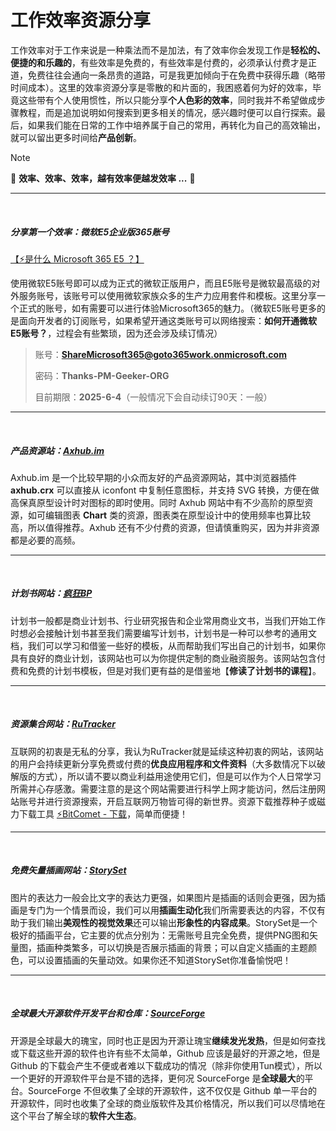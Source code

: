 # 工作效率资源分享
工作效率对于工作来说是一种乘法而不是加法，有了效率你会发现工作是**轻松的、便捷的和乐趣的**，有些效率是免费的，有些效率是付费的，必须承认付费才是正道，免费往往会通向一条昂贵的道路，可是我更加倾向于在免费中获得乐趣（略带时间成本）。这里的效率资源分享是零散的和片面的，我困惑着何为好的效率，毕竟这些带有个人使用惯性，所以只能分享**个人色彩的效率**，同时我并不希望做成步骤教程，而是追加说明如何搜索到更多相关的情况，感兴趣时便可以自行探索。最后，如果我们能在日常的工作中培养属于自己的常用，再转化为自己的高效输出，就可以留出更多时间给**产品创新**。

> [!NOTE]
> 💪 **效率、效率、效率，越有效率便越发效率 ...** 💪

---
<br>

##### 分享第一个效率：微软E5企业版365账号

[【⚡是什么 Microsoft 365 E5 ？】](https://www.microsoft.com/zh-cn/microsoft-365/enterprise/e5?activetab=pivot:概述tab)
	
使用微软E5账号即可以成为正式的微软正版用户，而且E5账号是微软最高级的对外服务账号，该账号可以使用微软家族众多的生产力应用套件和模板。这里分享一个正式的账号，如有需要可以进行体验Microsoft365的魅力。（微软E5账号更多的是面向开发者的订阅账号，如果希望开通这类账号可以网络搜索：**如何开通微软E5账号？**，过程会有些繁琐，因为还会涉及续订情况）

> 账号：**ShareMicrosoft365@goto365work.onmicrosoft.com**
>
> 密码：**Thanks-PM-Geeker-ORG**
>
> 目前期限：**2025-6-4**（一般情况下会自动续订90天：一般）

---
<br>

##### 产品资源站：[Axhub.im](https://axhub.im)

Axhub.im 是一个比较早期的小众而友好的产品资源网站，其中浏览器插件 **axhub.crx** 可以直接从 iconfont 中复制任意图标，并支持 SVG 转换，方便在做高保真原型设计时对图标的即时使用。同时 Axhub 网站中有不少高阶的原型资源，如可编辑图表 **Chart** 类的资源，图表类在原型设计中的使用频率也算比较高，所以值得推荐。Axhub 还有不少付费的资源，但请慎重购买，因为并非资源都是必要的高频。

---
<br>

##### 计划书网站：[疯狂BP](https://www.nutsbp.com)

计划书一般都是商业计划书、行业研究报告和企业常用商业文书，当我们开始工作时想必会接触计划书甚至我们需要编写计划书，计划书是一种可以参考的通用文档，我们可以学习和借鉴一些好的模板，从而帮助我们写出自己的计划书，如果你具有良好的商业计划，该网站也可以为你提供定制的商业融资服务。该网站包含付费和免费的计划书模板，但是对我们更有益的是借鉴地【**修读了计划书的课程**】。

---
<br>

##### 资源集合网站：[RuTracker](https://rutracker.org)

互联网的初衷是无私的分享，我认为RuTracker就是延续这种初衷的网站，该网站的用户会持续更新分享免费或付费的**优良应用程序和文件资料**（大多数情况下以破解版的方式），所以请不要以商业利益用途使用它们，但是可以作为个人日常学习所需并心存感激。需要注意的是这个网站需要进行科学上网才能访问，然后注册网站账号并进行资源搜索，开启互联网万物皆可得的新世界。资源下载推荐种子或磁力下载工具 [⚡BitComet - 下载](https://www.bitcomet.com/cn/downloads)，简单而便捷！

---
<br>

##### 免费矢量插画网站：[StorySet](https://storyset.com)

图片的表达力一般会比文字的表达力更强，如果图片是插画的话则会更强，因为插画是专门为一个情景而设，我们可以用**插画生动化**我们所需要表达的内容，不仅有助于我们输出**美观性的视觉效果**还可以输出**形象性的内容成果**。StorySet是一个极好的插画平台，它主要的优点分别为：无需账号且完全免费，提供PNG图和矢量图，插画种类繁多，可以切换是否展示插画的背景；可以自定义插画的主题颜色，可以设置插画的矢量动效。如果你还不知道StorySet你准备愉悦吧！

---
<br>

##### 全球最大开源软件开发平台和仓库：[SourceForge](https://sourceforge.net)

开源是全球最大的瑰宝，同时也正是因为开源让瑰宝**继续发光发热**，但是如何查找或下载这些开源的软件也许有些不太简单，Github 应该是最好的开源之地，但是 Github 的下载会产生不便或者难以下载成功的情况（除非你使用Tun模式），所以一个更好的开源软件平台是不错的选择，更何况 SourceForge 是**全球最大**的平台。SourceForge 不但收集了全球的开源软件，这不仅仅是 Github 单一平台的开源软件，同时也收集了全球的商业版软件及其价格情况，所以我们可以尽情地在这个平台了解全球的**软件大生态**。
